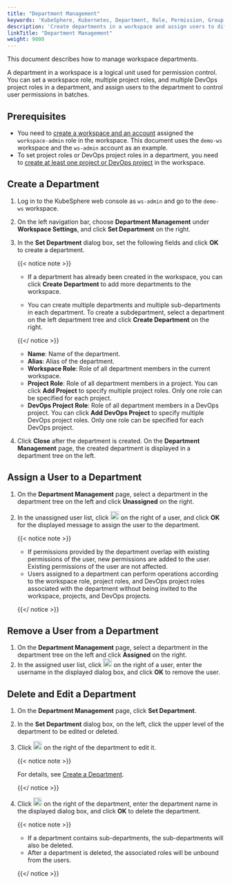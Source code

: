 ```yaml
---
title: "Department Management"
keywords: 'KubeSphere, Kubernetes, Department, Role, Permission, Group'
description: 'Create departments in a workspace and assign users to different departments to implement permission control.'
linkTitle: "Department Management"
weight: 9800
---
```


This document describes how to manage workspace departments.

A department in a workspace is a logical unit used for permission control. You can set a workspace role, multiple project roles, and multiple DevOps project roles in a department, and assign users to the department to control user permissions in batches. 

## Prerequisites

- You need to [create a workspace and an account](../../quick-start/create-workspace-and-project/) assigned the `workspace-admin` role in the workspace. This document uses the `demo-ws` workspace and the `ws-admin` account as an example.
- To set project roles or DevOps project roles in a department, you need to [create at least one project or DevOps project](../../quick-start/create-workspace-and-project/) in the workspace.

## Create a Department

1. Log in to the KubeSphere web console as `ws-admin` and go to the `demo-ws` workspace.

2. On the left navigation bar, choose **Department Management** under **Workspace Settings**, and click **Set Department** on the right.

3. In the **Set Department** dialog box, set the following fields and click **OK** to create a department.

   {{< notice note >}}

   * If a department has already been created in the workspace, you can click **Create Department** to add more departments to the workspace.

   * You can create multiple departments and multiple sub-departments in each department. To create a subdepartment, select a department on the left department tree and click **Create Department** on the right.

   {{</ notice >}}

   * **Name**: Name of the department.
   * **Alias**: Alias of the department.
   * **Workspace Role**: Role of all department members in the current workspace.
   * **Project Role**: Role of all department members in a project. You can click **Add Project** to specify multiple project roles. Only one role can be specified for each project.
   * **DevOps Project Role**: Role of all department members in a DevOps project. You can click **Add DevOps Project** to specify multiple DevOps project roles. Only one role can be specified for each DevOps project.

4. Click **Close** after the department is created. On the **Department Management** page, the created department is displayed in a department tree on the left.

## Assign a User to a Department

1. On the **Department Management** page, select a department in the department tree on the left and click **Unassigned** on the right.

2. In the unassigned user list, click <img src="/images/docs/workspace-administration/department-management/assign.png" height="20px"> on the right of a user, and click **OK** for the displayed message to assign the user to the department.

   {{< notice note >}}

   * If permissions provided by the department overlap with existing permissions of the user, new permissions are added to the user. Existing permissions of the user are not affected.
   * Users assigned to a department can perform operations according to the workspace role, project roles, and DevOps project roles associated with the department without being invited to the workspace, projects, and DevOps projects.

   {{</ notice >}}

## Remove a User from a Department

1. On the **Department Management** page, select a department in the department tree on the left and click **Assigned** on the right.
2. In the assigned user list, click <img src="/images/docs/workspace-administration/department-management/remove.png" height="20px"> on the right of a user, enter the username in the displayed dialog box, and click **OK** to remove the user.

## Delete and Edit a Department

1. On the **Department Management** page, click **Set Department**.

2. In the **Set Department** dialog box, on the left, click the upper level of the department to be edited or deleted.

3. Click <img src="/images/docs/workspace-administration/department-management/edit.png" height="20px"> on the right of the department to edit it.

   {{< notice note >}}

   For details, see [Create a Department](#create-a-department).

   {{</ notice >}}

4. Click <img src="/images/docs/workspace-administration/department-management/remove.png" height="20px"> on the right of the department, enter the department name in the displayed dialog box, and click **OK** to delete the department.

   {{< notice note >}}

   * If a department contains sub-departments, the sub-departments will also be deleted.
   * After a department is deleted, the associated roles will be unbound from the users.

   {{</ notice >}}